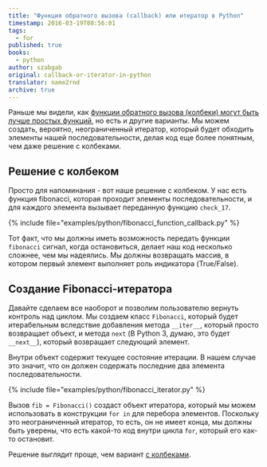 ```yaml
---
title: "Функция обратного вызова (callback) или итератор в Python"
timestamp: 2016-03-19T08:56:01
tags:
  - for
published: true
books:
  - python
author: szabgab
original: callback-or-iterator-in-python
translator: name2rnd
archive: true
---
```



Раньше мы видели, как [функции обратного вызова (колбеки) могут быть лучше простых функций](/function-or-callback-in-python),
но есть и другие варианты. Мы можем создать, вероятно, неограниченный итератор, который будет
обходить элементы нашей последовательности, делая код еще более понятным, чем даже решение с колбеками.


## Решение с колбеком

Просто для напоминания - вот наше решение с колбеком. У нас есть функция fibonacci, которая проходит элементы последовательности, 
и для каждого элемента вызывает переданную функцию `check_17`.

{% include file="examples/python/fibonacci_function_callback.py" %}

Тот факт, что мы должны иметь возможность передать функции `fibonacci`
сигнал, когда остановиться, делает наш код несколько сложнее, чем мы надеялись.
Мы должны возвращать массив, в котором первый элемент выполняет роль индикатора (True/False).

## Создание Fibonacci-итератора

Давайте сделаем все наоборот и позволим пользователю вернуть контроль над циклом. 
Мы создаем класс `Fibonacci`, который будет итерабельным вследствие добавления
метода `__iter__`, который просто возвращает объект,
и метода `next` (В Python 3, думаю, это будет `__next__`),
который возвращает следующий элемент.

Внутри объект содержит текущее состояние итерации. В нашем случае это значит,
что он должен содержать последние два элемента последовательности.

{% include file="examples/python/fibonacci_iterator.py" %}

Вызов `fib = Fibonacci()` создаст объект итератора, который мы можем использовать 
в конструкции `for in` для перебора элементов.
Поскольку это неограниченный итератор, то есть, он не имеет конца,
мы должны быть уверены, что есть какой-то код внутри цикла `for`,
который его как-то остановит.

Решение выглядит проще, чем вариант [с колбеками](/function-or-callback-in-python).
